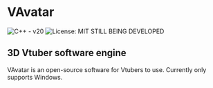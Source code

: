 # VAvatar
![C++ - v20](https://img.shields.io/badge/C++-v20-green?)
![License: MIT](https://img.shields.io/badge/License-MIT-green.svg)
<space>
STILL BEING DEVELOPED

## 3D Vtuber software engine
VAvatar is an open-source software for Vtubers to use.
Currently only supports Windows.
